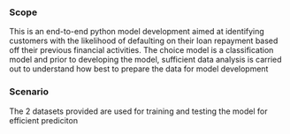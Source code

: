 ### Scope
This is an end-to-end python model development aimed at identifying customers with the likelihood of defaulting on their loan repayment based off their previous financial activities. 
The choice model is a classification model and prior to developing the model, sufficient data analysis is carried out to understand how best to prepare the data for model development


### Scenario
The 2 datasets provided are used for training and testing the model for efficient prediciton 
